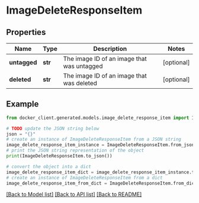# ImageDeleteResponseItem


## Properties

Name | Type | Description | Notes
------------ | ------------- | ------------- | -------------
**untagged** | **str** | The image ID of an image that was untagged | [optional] 
**deleted** | **str** | The image ID of an image that was deleted | [optional] 

## Example

```python
from docker_client.generated.models.image_delete_response_item import ImageDeleteResponseItem

# TODO update the JSON string below
json = "{}"
# create an instance of ImageDeleteResponseItem from a JSON string
image_delete_response_item_instance = ImageDeleteResponseItem.from_json(json)
# print the JSON string representation of the object
print(ImageDeleteResponseItem.to_json())

# convert the object into a dict
image_delete_response_item_dict = image_delete_response_item_instance.to_dict()
# create an instance of ImageDeleteResponseItem from a dict
image_delete_response_item_from_dict = ImageDeleteResponseItem.from_dict(image_delete_response_item_dict)
```
[[Back to Model list]](../README.md#documentation-for-models) [[Back to API list]](../README.md#documentation-for-api-endpoints) [[Back to README]](../README.md)


